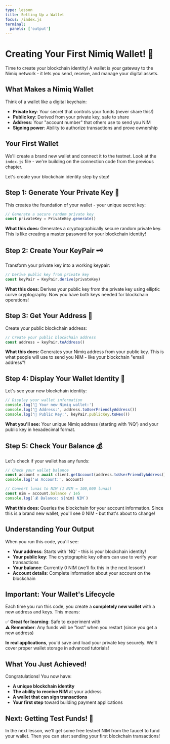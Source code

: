 ```yaml
---
type: lesson
title: Setting Up a Wallet
focus: /index.js
terminal:
  panels: ['output']
---
```


# Creating Your First Nimiq Wallet! 🔐

Time to create your blockchain identity! A wallet is your gateway to the Nimiq network - it lets you send, receive, and manage your digital assets.

## What Makes a Nimiq Wallet

Think of a wallet like a digital keychain:

- **Private key**: Your secret that controls your funds (never share this!)
- **Public key**: Derived from your private key, safe to share
- **Address**: Your "account number" that others use to send you NIM
- **Signing power**: Ability to authorize transactions and prove ownership

## Your First Wallet

We'll create a brand new wallet and connect it to the testnet. Look at the `index.js` file - we're building on the connection code from the previous chapter.

Let's create your blockchain identity step by step!

## Step 1: Generate Your Private Key 🔑

This creates the foundation of your wallet - your unique secret key:

```js
// Generate a secure random private key
const privateKey = PrivateKey.generate()
```

**What this does:** Generates a cryptographically secure random private key. This is like creating a master password for your blockchain identity!

## Step 2: Create Your KeyPair 🗝️

Transform your private key into a working keypair:

```js
// Derive public key from private key
const keyPair = KeyPair.derive(privateKey)
```

**What this does:** Derives your public key from the private key using elliptic curve cryptography. Now you have both keys needed for blockchain operations!

## Step 3: Get Your Address 📍

Create your public blockchain address:

```js
// Create your public blockchain address
const address = keyPair.toAddress()
```

**What this does:** Generates your Nimiq address from your public key. This is what people will use to send you NIM - like your blockchain "email address"!

## Step 4: Display Your Wallet Identity 🎉

Let's see your new blockchain identity:

```js
// Display your wallet information
console.log('🎉 Your new Nimiq wallet:')
console.log('📍 Address:', address.toUserFriendlyAddress())
console.log('🔐 Public Key:', keyPair.publicKey.toHex())
```

**What you'll see:** Your unique Nimiq address (starting with 'NQ') and your public key in hexadecimal format.

## Step 5: Check Your Balance 💰

Let's check if your wallet has any funds:

```js
// Check your wallet balance
const account = await client.getAccount(address.toUserFriendlyAddress())
console.log('📊 Account:', account)

// Convert lunas to NIM (1 NIM = 100,000 lunas)
const nim = account.balance / 1e5
console.log(`💰 Balance: ${nim} NIM`)
```

**What this does:** Queries the blockchain for your account information. Since this is a brand new wallet, you'll see 0 NIM - but that's about to change! 

## Understanding Your Output

When you run this code, you'll see:

- **Your address**: Starts with 'NQ' - this is your blockchain identity!
- **Your public key**: The cryptographic key others can use to verify your transactions
- **Your balance**: Currently 0 NIM (we'll fix this in the next lesson!)
- **Account details**: Complete information about your account on the blockchain

## Important: Your Wallet's Lifecycle

Each time you run this code, you create a **completely new wallet** with a new address and keys. This means:

✅ **Great for learning**: Safe to experiment with  
⚠️ **Remember**: Any funds will be "lost" when you restart (since you get a new address)

**In real applications**, you'd save and load your private key securely. We'll cover proper wallet storage in advanced tutorials!

## What You Just Achieved!

Congratulations! You now have:

- **A unique blockchain identity**
- **The ability to receive NIM** at your address  
- **A wallet that can sign transactions**
- **Your first step** toward building payment applications

## Next: Getting Test Funds! 🚰

In the next lesson, we'll get some free testnet NIM from the faucet to fund your wallet. Then you can start sending your first blockchain transactions!
